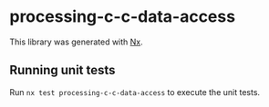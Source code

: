 # processing-c-c-data-access

This library was generated with [Nx](https://nx.dev).

## Running unit tests

Run `nx test processing-c-c-data-access` to execute the unit tests.
